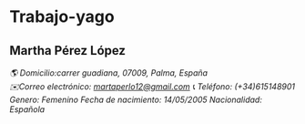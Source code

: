 # Trabajo-yago
## Martha Pérez López
*:earth_americas: Domicilio:carrer guadiana, 07009, Palma, España*    
*:envelope:Correo electrónico: martaperlo12@gmail.com      :telephone_receiver: Teléfono: (+34)615148901* 
*Genero: Femenino     Fecha de nacimiento: 14/05/2005       Nacionalidad: Española*
